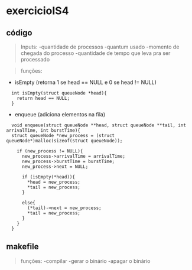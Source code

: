 # exercicioIS4

## código

> Inputs: 
-quantidade de processos
-quantum usado
-momento de chegada do processo
-quantidade de tempo que leva pra ser processado

> funções:
- isEmpty (retorna 1 se head == NULL e 0 se head != NULL)
```
  int isEmpty(struct queueNode *head){
    return head == NULL;
  }
```
  
- enqueue (adiciona elementos na fila)
```
  void enqueue(struct queueNode **head, struct queueNode **tail, int arrivalTime, int burstTime){
  struct queueNode *new_process = (struct queueNode*)malloc(sizeof(struct queueNode));

    if (new_process != NULL){
      new_process->arrivalTime = arrivalTime;
      new_process->burstTime = burstTime;
      new_process->next = NULL;

      if (isEmpty(*head)){
        *head = new_process;
        *tail = new_process;
      }

      else{
        (*tail)->next = new_process;
        *tail = new_process;
      }
    }
  }
```

## makefile

> funções:
-compilar
-gerar o binário
-apagar o binário
